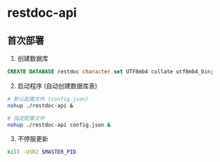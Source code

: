 # restdoc-api

## 首次部署
1. 创建数据库
``` SQL
CREATE DATABASE restdoc character set UTF8mb4 collate utf8mb4_bin;
```

2. 启动程序 (自动创建数据库表)
``` bash
# 默认配置文件 (config.json)
nohup ./restdoc-api &

# 指定配置文件
nohup ./restdoc-api config.json & 
```

3. 不停服更新
``` bash
kill -USR2 $MASTER_PID
```

